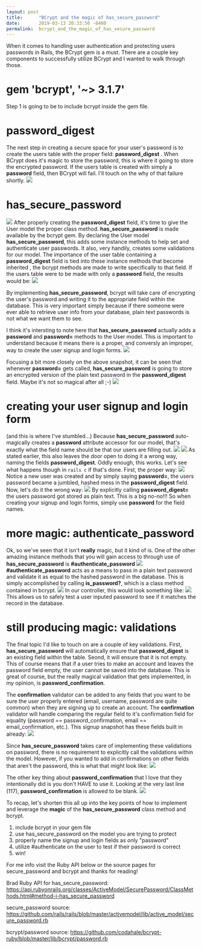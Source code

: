 ```yaml
---
layout: post
title:      "BCrypt and the magic of has_secure_password"
date:       2019-03-13 20:33:56 -0400
permalink:  bcrypt_and_the_magic_of_has_secure_password
---
```



When it comes to handling user authentication and protecting users passwords in Rails, the BCrypt gem is a must. There are a couple key components to successfully utilize BCrypt and I wanted to walk through those.

# gem 'bcrypt', '~> 3.1.7'
Step 1 is going to be to include bcrypt inside the gem file.
# password_digest

The next step in creating a secure space for your user's password is to create the users table with the proper field: **password_digest** . When BCrypt does it's magic to store the password, this is where it going to store the encrypted password. If the users table is created with simply a **password** field, then BCrypt will fail. I'll touch on the why of that failure shortly.
![](https://i.imgur.com/lrNSaEe.png)

# has_secure_password
![](https://i.imgur.com/MZRja8z.png)
After properly creating the **password_digest** field, it's time to give the User model the proper class method. **has_secure_password** is made available by the bcrypt gem. By declaring the User model **has_secure_password**, this adds some instance methods to help set and authenticate user passwords. It also, very handily, creates some validations for our model. The importance of the user table containing a **password_digest** field is tied into these instance methods that become inherited , the bcrypt methods are made to write specifically to that field.  If the users table were to be made with only a **password** field, the results would be:
![](https://i.imgur.com/9OXKEws.png)

By implementing **has_secure_password**, bcrypt will take care of encrypting the user's password and writing it to the appropriate field within the database. This is very important simply because if there someone were ever able to retrieve user info from your database, plain text passwords is not what we want them to see.

I think it's intersting to note here that **has_secure_password** actually adds a **password** and **password=** methods to the User model. This is important to understand because it means there is a proper, and conversly an improper, way to create the user signup and login forms.
![](https://i.imgur.com/9hoVP3Q.png)

Focusing a bit more closely on the above snapshot, it can be seen that whenever **password=** gets called, **has_secure_password** is going to store an encrypted version of the plain text password in the **password_digest**  field. Maybe it's not so magical after all ;-)
![](https://i.imgur.com/G9w1M7c.png)

# creating your user signup and login form
(and this is where I've stumbled...)
Because **has_secure_password** auto-magically creates a **password** attribute accessor for our model, that's exactly what the field name should be that our users are filling out.
![](https://i.imgur.com/ckE4RnC.png)
![](https://i.imgur.com/k8Kp483.png)
As stated earlier, this also leaves the door open to doing it a wrong way, naming the fields **password_digest**. Oddly enough, this works. Let's see what happens though in `rails c` if that's done. First, the proper way: 
![](https://i.imgur.com/B0LDdZb.png)
Notice a new user was created and by simply saying **password=**, the users password became a jumbled, hashed mess in the **password_digest** field. Now, let's do it the wrong way:
![](https://i.imgur.com/p6cB41M.png)
By explicitly calling **password_digest=** the users password got stored as plain text. This is a big no-no!!! So when creating your signup and login forms, simply use **password** for the field names.

# more magic: authenticate_password
Ok, so we've seen that it isn't **really** magic, but it kind of is. One of the other amazing instance methods that you will gain access to through use of **has_secure_password** is  **#authenticate_password**
![](https://i.imgur.com/zUrTzZQ.png)
**#authenticate_password** acts as a means to pass in a plain text password and validate it as equal to the hashed password in the database. This is simply accomplished by calling **is_password?**, which is a class method contained in bcrypt.
![](https://i.imgur.com/dpAREkh.png)
In our controller, this would look something like:
![](https://i.imgur.com/CeYBqwt.png)
This allows us to safely test a user inputed password to see if it matches the record in the database.
# still producing magic: validations

The final topic I'd like to touch on are a couple of key validations. First, **has_secure_password** will automatically ensure that **password_digest** is an existing field within the table. Seond, it will ensure that it is not empty. This of course means that if a user tries to make an account and leaves the password field empty, the user cannot be saved into the database. This is great of course, but the really magical validation that gets implemented, in my opinion, is **password_confirmation**. 

The **confirmation** validator can be added to any fields that you want to be sure the user properly entered (email, username, password are quite common) when they are signing up to create an account. The **confirmation** validator will handle comparing the regular field to it's confirmation field for equality (password == password_confirmation, email == email_confirmation, etc.). This signup snapshot has these fields built in already:
![](https://i.imgur.com/ckE4RnC.png)

Since **has_secure_password** takes care of implementing these validations on password, there is no requirement to explicitly call the validations within the model. However, if you wanted to add in confirmations on other fields that aren't the password, this is what that might look like:
![](https://i.imgur.com/rl1McAY.png)

The other key thing about **password_confirmation** that I love that they intentionally did is you don't HAVE to use it. Looking at the very last line (117), **password_confirmation** is allowed to be blank.
![](https://i.imgur.com/g4EaSqW.png)

To recap, let's shorten this all up into the key points of how to implement and leverage the **magic** of the **has_secure_password** class method and bcrypt.
1. include bcrypt in your gem file
2. use has_secure_password on the model you are trying to protect
3. properly name the signup and login fields as only "password"
4. utilize #authenticate on the user to test if their password is correct
5. win!

For me info visit the Ruby API below or the source pages for secure_password and bcrypt and thanks for reading!

Brad
Ruby API for has_secure_password: https://api.rubyonrails.org/classes/ActiveModel/SecurePassword/ClassMethods.html#method-i-has_secure_password

secure_password source: https://github.com/rails/rails/blob/master/activemodel/lib/active_model/secure_password.rb

bcrypt/password source: https://github.com/codahale/bcrypt-ruby/blob/master/lib/bcrypt/password.rb
